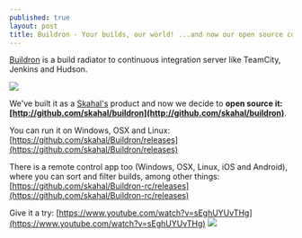 ```yaml
---
published: true
layout: post
title: Buildron - Your builds, our world! ...and now our open source code too
---
```


[Buildron](http://github.com/skahal/buildron) is a build radiator to continuous integration server like TeamCity, Jenkins and Hudson.

![](https://github.com/skahal/Buildron/blob/master/docs/images/Buildron-logo-128x128.png?raw=true)

We've built it as a [Skahal's](http://skahal.com) product and now we decide to **open source it: [http://github.com/skahal/buildron](http://github.com/skahal/buildron)**.

You can run it on Windows, OSX and Linux: [https://github.com/skahal/Buildron/releases](https://github.com/skahal/Buildron/releases)

There is a remote control app too (Windows, OSX, Linux, iOS and Android), where you can sort and filter builds, among other things: [https://github.com/skahal/Buildron-rc/releases](https://github.com/skahal/Buildron-rc/releases)

Give it a try: 
[https://www.youtube.com/watch?v=sEghUYUvTHg](https://www.youtube.com/watch?v=sEghUYUvTHg)
![](https://github.com/skahal/Buildron/blob/master/docs/images/around-the-world-gallery/TerraPubTec.jpg?raw=true)

